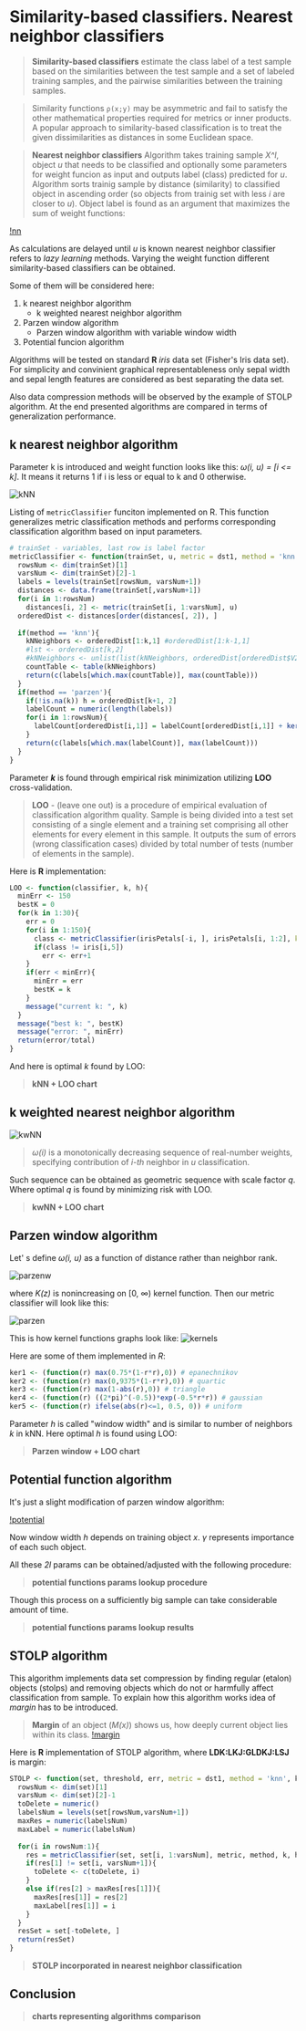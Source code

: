 # Similarity-based classifiers. Nearest neighbor classifiers

> **Similarity-based classifiers** estimate the class label of a test sample based on the similarities between
the test sample and a set of labeled training samples, and the pairwise similarities between the
training samples. 

> Similarity functions `ρ(x;y)`
may be asymmetric and fail to satisfy the other mathematical properties required for metrics or inner
products.
> A popular approach to similarity-based classification is to treat the given dissimilarities as distances in some Euclidean space.

> **Nearest neighbor classifiers**
Algorithm takes training sample *X^l*, object *u* that needs to be classified and optionally some parameters for weight funcion as input and outputs label (class) predicted for *u*. Algorithm sorts trainig sample by distance (similarity) to classified object in ascending order (so objects from trainig set with less *i* are closer to *u*). Object label is found as an argument that maximizes the sum of weight functions:

[!nn]()

As calculations are delayed until *u* is known nearest neighbor classifier refers to *lazy learning* methods. Varying the weight function different similarity-based classifiers can be obtained.

Some of them will be considered here:

 1. k nearest neighbor algorithm
	 - k weighted nearest neighbor algorithm
 2. Parzen window algorithm
	 - Parzen window algorithm with variable window width
 3. Potential funcion algorithm

Algorithms will be tested on standard **R** *iris* data set (Fisher's Iris data set). For simplicity and convinient graphical representableness only sepal width and sepal length features are considered as best separating the data set.

Also data compression methods will be observed by the example of STOLP algorithm.
At the end presented algorithms are compared in terms of generalization performance.

## k nearest neighbor algorithm
Parameter k is introduced and weight function looks like this:
*ω(i, u) = [i <= k]*. It means it returns 1 if i is less or equal to k and 0 otherwise.

![kNN](https://github.com/toxazol/machineLearning/blob/master/img/Screenshot%20from%202017-12-16%2012-21-22.png?raw=true)

Listing of `metricClassifier` funciton implemented on R. This function generalizes metric classification methods and performs corresponding classification algorithm based on input parameters.

```R
# trainSet - variables, last row is label factor
metricClassifier <- function(trainSet, u, metric = dst1, method = 'knn', k, h, ker = ker1){
  rowsNum <- dim(trainSet)[1]
  varsNum <- dim(trainSet)[2]-1
  labels = levels(trainSet[rowsNum, varsNum+1])
  distances <- data.frame(trainSet[,varsNum+1])
  for(i in 1:rowsNum)
    distances[i, 2] <- metric(trainSet[i, 1:varsNum], u)
  orderedDist <- distances[order(distances[, 2]), ]
  
  if(method == 'knn'){
    kNNeighbors <- orderedDist[1:k,1] #orderedDist[1:k-1,1]
    #lst <- orderedDist[k,2]
    #kNNeighbors <- unlist(list(kNNeighbors, orderedDist[orderedDist$V2==lst,1])) # count neighbours \w same dst as lst
    countTable <- table(kNNeighbors)
    return(c(labels[which.max(countTable)], max(countTable)))
  }
  if(method == 'parzen'){
    if(!is.na(k)) h = orderedDist[k+1, 2]
    labelCount = numeric(length(labels))
    for(i in 1:rowsNum){
      labelCount[orderedDist[i,1]] = labelCount[orderedDist[i,1]] + ker(orderedDist[i, 2]/h)
    }
    return(c(labels[which.max(labelCount)], max(labelCount)))
  }
}
```
Parameter ***k*** is found through empirical risk minimization utilizing **LOO** cross-validation. 
> **LOO** - (leave one out) is a procedure of empirical evaluation of classification algorithm quality. Sample is being divided into a test set consisting of a single element and a training set comprising all other elements for every element in this sample. It outputs the sum of errors (wrong classification cases) divided by total number of tests (number of elements in the sample).

Here is **R** implementation:
```R
LOO <- function(classifier, k, h){
  minErr <- 150
  bestK = 0
  for(k in 1:30){
    err = 0
    for(i in 1:150){
      class <- metricClassifier(irisPetals[-i, ], irisPetals[i, 1:2], k=k)[1]
      if(class != iris[i,5])
        err <- err+1
    }
    if(err < minErr){
      minErr = err
      bestK = k
    }
    message("current k: ", k)
  }
  message("best k: ", bestK)
  message("error: ", minErr)
  return(error/total)
}
```
And here is optimal *k* found by LOO:
> **kNN + LOO chart**
> 
## k **weighted** nearest neighbor algorithm
![kwNN](https://github.com/toxazol/machineLearning/blob/master/img/Screenshot%20from%202017-12-16%2012-56-36.png?raw=true)

> *ω(i)* is a monotonically decreasing sequence of real-number weights, specifying contribution of *i-th* neighbor in *u* classification.

Such sequence can be obtained as geometric sequence with scale factor *q*. Where optimal *q* is found by minimizing risk with LOO.

> **kwNN + LOO chart**


## Parzen window algorithm
Let' s define *ω(i, u)* as a function of distance rather than neighbor rank.

![parzenw](https://github.com/toxazol/machineLearning/blob/master/img/Screenshot%20from%202017-12-16%2013-27-53.png?raw=true) 

where *K(z)* is  nonincreasing on [0, ∞)  kernel function. Then our metric classifier will look like this:

![parzen](https://github.com/toxazol/machineLearning/blob/master/img/Screenshot%20from%202017-12-16%2013-31-51.png?raw=true)

This is how kernel functions graphs look like:
![kernels](https://github.com/toxazol/machineLearning/blob/master/img/main-qimg-ece54bb2db23a4f823e3fdb6058761e8.png?raw=true)

Here are some of them implemented in *R*:
```R
ker1 <- (function(r) max(0.75*(1-r*r),0)) # epanechnikov
ker2 <- (function(r) max(0,9375*(1-r*r),0)) # quartic
ker3 <- (function(r) max(1-abs(r),0)) # triangle
ker4 <- (function(r) ((2*pi)^(-0.5))*exp(-0.5*r*r)) # gaussian
ker5 <- (function(r) ifelse(abs(r)<=1, 0.5, 0)) # uniform
```

Parameter *h* is called "window width" and is similar to number of neighbors *k* in kNN.
Here optimal *h* is found using LOO:

> **Parzen window + LOO chart**

## Potential function algorithm
It's just a slight modification of parzen window algorithm:

[!potential](https://github.com/toxazol/machineLearning/blob/master/img/Screenshot%20from%202017-12-16%2013-40-38.png)

Now window width *h* depends on training object *x*. *γ* represents
importance of each such object.

All these *2l* params can be obtained/adjusted with the following
procedure:

> **potential functions params lookup procedure**

Though this process on a sufficiently big sample can take considerable
amount of time.

> **potential functions params lookup results**

## STOLP algorithm
This algorithm implements data set compression by finding regular (etalon)
objects (stolps) and removing objects which do not or harmfully affect classification from sample.
To explain how this algorithm works idea of *margin* has to be introduced.
> **Margin** of an object (*M(x)*) shows us, how deeply current object lies within its class.
[!margin](https://github.com/toxazol/machineLearning/blob/master/img/Screenshot%from%2017-12-16%15-07-53.png)

Here is **R** implementation of STOLP algorithm, where **LDK:LKJ:GLDKJ:LSJ** is margin:
```R
STOLP <- function(set, threshold, err, metric = dst1, method = 'knn', k, h = 1, ker = ker1){
  rowsNum <- dim(set)[1]
  varsNum <- dim(set)[2]-1
  toDelete = numeric()
  labelsNum = levels(set[rowsNum,varsNum+1])
  maxRes = numeric(labelsNum)
  maxLabel = numeric(labelsNum)
  
  for(i in rowsNum:1){
    res = metricClassifier(set, set[i, 1:varsNum], metric, method, k, h, ker)
    if(res[1] != set[i, varsNum+1]){
      toDelete <- c(toDelete, i)
    }
    else if(res[2] > maxRes[res[1]]){
      maxRes[res[1]] = res[2]
      maxLabel[res[1]] = i
    }
  }
  resSet = set[-toDelete, ]
  return(resSet)
}
```

> **STOLP incorporated in nearest neighbor classification**

## Conclusion

> **charts representing algorithms comparison**